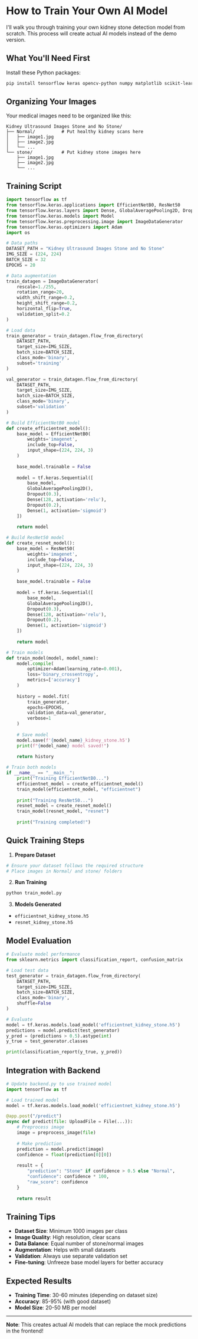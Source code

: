 # How to Train Your Own AI Model

I'll walk you through training your own kidney stone detection model from scratch. This process will create actual AI models instead of the demo version.

## What You'll Need First

Install these Python packages:
```bash
pip install tensorflow keras opencv-python numpy matplotlib scikit-learn pillow
```

## Organizing Your Images

Your medical images need to be organized like this:

```
Kidney Ultrasound Images Stone and No Stone/
├── Normal/          # Put healthy kidney scans here
│   ├── image1.jpg
│   ├── image2.jpg
│   └── ...
└── stone/           # Put kidney stone images here
    ├── image1.jpg
    ├── image2.jpg
    └── ...
```

## Training Script

```python
import tensorflow as tf
from tensorflow.keras.applications import EfficientNetB0, ResNet50
from tensorflow.keras.layers import Dense, GlobalAveragePooling2D, Dropout
from tensorflow.keras.models import Model
from tensorflow.keras.preprocessing.image import ImageDataGenerator
from tensorflow.keras.optimizers import Adam
import os

# Data paths
DATASET_PATH = "Kidney Ultrasound Images Stone and No Stone"
IMG_SIZE = (224, 224)
BATCH_SIZE = 32
EPOCHS = 20

# Data augmentation
train_datagen = ImageDataGenerator(
    rescale=1./255,
    rotation_range=20,
    width_shift_range=0.2,
    height_shift_range=0.2,
    horizontal_flip=True,
    validation_split=0.2
)

# Load data
train_generator = train_datagen.flow_from_directory(
    DATASET_PATH,
    target_size=IMG_SIZE,
    batch_size=BATCH_SIZE,
    class_mode='binary',
    subset='training'
)

val_generator = train_datagen.flow_from_directory(
    DATASET_PATH,
    target_size=IMG_SIZE,
    batch_size=BATCH_SIZE,
    class_mode='binary',
    subset='validation'
)

# Build EfficientNetB0 model
def create_efficientnet_model():
    base_model = EfficientNetB0(
        weights='imagenet',
        include_top=False,
        input_shape=(224, 224, 3)
    )
    
    base_model.trainable = False
    
    model = tf.keras.Sequential([
        base_model,
        GlobalAveragePooling2D(),
        Dropout(0.3),
        Dense(128, activation='relu'),
        Dropout(0.2),
        Dense(1, activation='sigmoid')
    ])
    
    return model

# Build ResNet50 model
def create_resnet_model():
    base_model = ResNet50(
        weights='imagenet',
        include_top=False,
        input_shape=(224, 224, 3)
    )
    
    base_model.trainable = False
    
    model = tf.keras.Sequential([
        base_model,
        GlobalAveragePooling2D(),
        Dropout(0.3),
        Dense(128, activation='relu'),
        Dropout(0.2),
        Dense(1, activation='sigmoid')
    ])
    
    return model

# Train models
def train_model(model, model_name):
    model.compile(
        optimizer=Adam(learning_rate=0.001),
        loss='binary_crossentropy',
        metrics=['accuracy']
    )
    
    history = model.fit(
        train_generator,
        epochs=EPOCHS,
        validation_data=val_generator,
        verbose=1
    )
    
    # Save model
    model.save(f'{model_name}_kidney_stone.h5')
    print(f"{model_name} model saved!")
    
    return history

# Train both models
if __name__ == "__main__":
    print("Training EfficientNetB0...")
    efficientnet_model = create_efficientnet_model()
    train_model(efficientnet_model, "efficientnet")
    
    print("Training ResNet50...")
    resnet_model = create_resnet_model()
    train_model(resnet_model, "resnet")
    
    print("Training completed!")
```

## Quick Training Steps

1. **Prepare Dataset**
```bash
# Ensure your dataset follows the required structure
# Place images in Normal/ and stone/ folders
```

2. **Run Training**
```bash
python train_model.py
```

3. **Models Generated**
- `efficientnet_kidney_stone.h5`
- `resnet_kidney_stone.h5`

## Model Evaluation

```python
# Evaluate model performance
from sklearn.metrics import classification_report, confusion_matrix

# Load test data
test_generator = train_datagen.flow_from_directory(
    DATASET_PATH,
    target_size=IMG_SIZE,
    batch_size=BATCH_SIZE,
    class_mode='binary',
    shuffle=False
)

# Evaluate
model = tf.keras.models.load_model('efficientnet_kidney_stone.h5')
predictions = model.predict(test_generator)
y_pred = (predictions > 0.5).astype(int)
y_true = test_generator.classes

print(classification_report(y_true, y_pred))
```

## Integration with Backend

```python
# Update backend.py to use trained model
import tensorflow as tf

# Load trained model
model = tf.keras.models.load_model('efficientnet_kidney_stone.h5')

@app.post("/predict")
async def predict(file: UploadFile = File(...)):
    # Preprocess image
    image = preprocess_image(file)
    
    # Make prediction
    prediction = model.predict(image)
    confidence = float(prediction[0][0])
    
    result = {
        "prediction": "Stone" if confidence > 0.5 else "Normal",
        "confidence": confidence * 100,
        "raw_score": confidence
    }
    
    return result
```

## Training Tips

- **Dataset Size**: Minimum 1000 images per class
- **Image Quality**: High resolution, clear scans
- **Data Balance**: Equal number of stone/normal images
- **Augmentation**: Helps with small datasets
- **Validation**: Always use separate validation set
- **Fine-tuning**: Unfreeze base model layers for better accuracy

## Expected Results

- **Training Time**: 30-60 minutes (depending on dataset size)
- **Accuracy**: 85-95% (with good dataset)
- **Model Size**: 20-50 MB per model

---

**Note**: This creates actual AI models that can replace the mock predictions in the frontend!